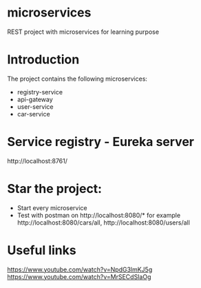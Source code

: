 # microservices
REST project with microservices for learning purpose

# Introduction
The project contains the following microservices:
- registry-service
- api-gateway
- user-service
- car-service

# Service registry - Eureka server
http://localhost:8761/

# Star the project:
- Start every microservice
- Test with postman on  http://localhost:8080/* for example http://localhost:8080/cars/all, http://localhost:8080/users/all

# Useful links
https://www.youtube.com/watch?v=NpdG3lmKJ5g
https://www.youtube.com/watch?v=MrSECdSIaOg


